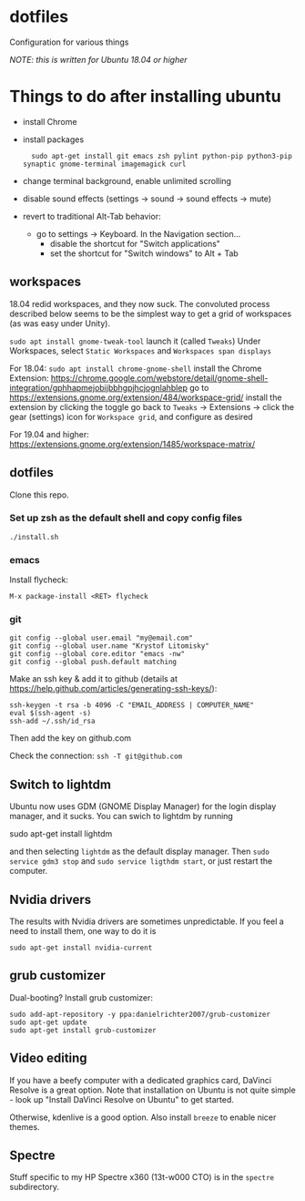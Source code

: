 # dotfiles
Configuration for various things

*NOTE: this is written for Ubuntu 18.04 or higher*


# Things to do after installing ubuntu

* install Chrome
* install packages

        sudo apt-get install git emacs zsh pylint python-pip python3-pip synaptic gnome-terminal imagemagick curl

* change terminal background, enable unlimited scrolling
* disable sound effects (settings -> sound -> sound effects -> mute)
* revert to traditional Alt-Tab behavior:
  * go to settings -> Keyboard. In the Navigation section...
    * disable the shortcut for "Switch applications"
    * set the shortcut for "Switch windows" to Alt + Tab


## workspaces
18.04 redid workspaces, and they now suck. The convoluted process described below seems to be the simplest way to get a grid of workspaces (as was easy under Unity).

`sudo apt install gnome-tweak-tool`
launch it (called `Tweaks`)
Under Workspaces, select `Static Workspaces` and `Workspaces span displays`

For 18.04:
`sudo apt install chrome-gnome-shell`
install the Chrome Extension: https://chrome.google.com/webstore/detail/gnome-shell-integration/gphhapmejobijbbhgpjhcjognlahblep
go to https://extensions.gnome.org/extension/484/workspace-grid/
install the extension by clicking the toggle
go back to `Tweaks` -> Extensions -> click the gear (settings) icon for `Workspace grid`, and configure as desired

For 19.04 and higher:
https://extensions.gnome.org/extension/1485/workspace-matrix/



## dotfiles

Clone this repo.

### Set up zsh as the default shell and copy config files

    ./install.sh



### emacs

Install flycheck:

    M-x package-install <RET> flycheck


### git

    git config --global user.email "my@email.com"
    git config --global user.name "Krystof Litomisky"
    git config --global core.editor "emacs -nw"
    git config --global push.default matching

Make an ssh key & add it to github
(details at https://help.github.com/articles/generating-ssh-keys/):

    ssh-keygen -t rsa -b 4096 -C "EMAIL_ADDRESS | COMPUTER_NAME"
    eval $(ssh-agent -s)
    ssh-add ~/.ssh/id_rsa

Then add the key on github.com

Check the connection: `ssh -T git@github.com`


## Switch to lightdm

Ubuntu now uses GDM (GNOME Display Manager) for the login display manager, and it sucks.
You can swich to lightdm by running

   sudo apt-get install lightdm

and then selecting `lightdm` as the default display manager.
Then `sudo service gdm3 stop` and `sudo service ligthdm start`, or just restart the computer.



## Nvidia drivers

The results with Nvidia drivers are sometimes unpredictable.
If you feel a need to install them, one way to do it is

    sudo apt-get install nvidia-current


## grub customizer

Dual-booting? Install grub customizer:

    sudo add-apt-repository -y ppa:danielrichter2007/grub-customizer
    sudo apt-get update
    sudo apt-get install grub-customizer


## Video editing

If you have a beefy computer with a dedicated graphics card, DaVinci Resolve is a great option. Note that installation on Ubuntu is not quite simple - look up "Install DaVinci Resolve on Ubuntu" to get started.

Otherwise, kdenlive is a good option. Also install `breeze` to enable nicer themes.


## Spectre

Stuff specific to my HP Spectre x360 (13t-w000 CTO) is in the `spectre` subdirectory.
